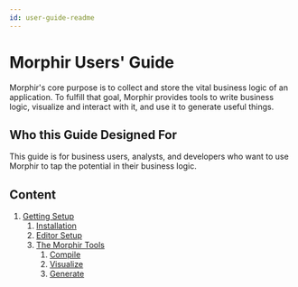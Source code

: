 ```yaml
---
id: user-guide-readme
---
```


# Morphir Users' Guide

Morphir's core purpose is to collect and store the vital business logic of an application. To fulfill that goal,
Morphir provides tools to write business logic, visualize and interact with it, and use it to generate useful things.

## Who this Guide Designed For

This guide is for business users, analysts, and developers who want to use Morphir to tap the potential in their business logic.  

## Content

1. [Getting Setup](#)
    1. [Installation](installation.md)
    1. [Editor Setup](editor-setup.md)
    1. [The Morphir Tools](command-line-tools.md)
        1. [Compile](command-line-tools.md#Compile)
        1. [Visualize](command-line-tools.md#Visualize)
        1. [Generate](command-line-tools.md#Generate)
<br/>
<br/>

[//]: # (1. [Quick Start]&#40;&#41;)

[//]: # (    1. [Thinking in Morphir]&#40;&#41;)

[//]: # (    1. [Describing the Business Domain]&#40;&#41;)

[//]: # (    1. [Adding Logic]&#40;&#41;)

[//]: # (    1. [Ensuring Correctness]&#40;&#41;)

[//]: # (    1. [Testing]&#40;&#41;)

[//]: # (    1. [Building, Executing, and Deploying]&#40;&#41;)

[//]: # (<br/>)

[//]: # (<br/>)

[//]: # ()
[//]: # (1. [Advanced Topics]&#40;#&#41;)

[//]: # (    1. [More On Writing Business Logic]&#40;#&#41;)

[//]: # (        1. [What Makes a Good Model]&#40;#&#41;)

[//]: # (        1. [Modelling an Application]&#40;#&#41;)

[//]: # (        1. [Modelling an API]&#40;#&#41;)

[//]: # (        1. [Modelling the Local State]&#40;#&#41;)

[//]: # (        1. [Modelling Remote State Dependencies]&#40;#&#41;)

[//]: # (        1. [Modelling Decision Tables]&#40;#&#41;)

[//]: # (        1. [Modelling for Database Developers]&#40;#&#41;)

[//]: # (    1. [Execution]&#40;#&#41;)

[//]: # (    1. [Complete Examples]&#40;#&#41;)

[//]: # (        1. [A Simple Walkthrough - The Surfing Board Model]&#40;#&#41;)

[//]: # (            1. [Overview]&#40;#&#41;)

[//]: # (            1. [Installing Morphir]&#40;#&#41;)

[//]: # (            1. [The First Logic]&#40;#&#41;)

[//]: # (            1. [Generating Code]&#40;#&#41;)

[//]: # (        1. [Use Case: US LCR]&#40;#&#41;)

[//]: # (            1. [Modelling LCR]&#40;#&#41;)

[//]: # (                1. [Modelling Calculations]&#40;#&#41;)

[//]: # (                1. [Modelling Collection Operations]&#40;#&#41;)

[//]: # (                1. [Modellng Structures]&#40;#&#41;)
